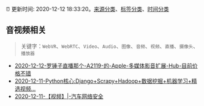 :alarm_clock: 更新时间: 2020-12-12 18:33:20。[来源分类](../README.md)、[标签分类](../TAGS.md)、[时间分类](../TIMELINE.md)

## 音视频相关


> 关键字：`WebVR`、`WebRTC`、`Video`、`Audio`、`图像`、`音频`、`视频`、`直播`、`摄像头`、`播放器`



- [2020-12-12-罗锤子直播那个-A2119-的-Apple-多媒体影音扩展-Hub-目前价格不错](https://www.v2ex.com/t/734865) 
- [2020-12-11-Python核心:Django+Scrapy+Hadoop+数据挖掘+机器学习+精选视频...](https://sec.thief.one/article_content?a_id=f53839933eed8c84752a0ef7790cfa5c) 
- [2020-12-11-【视频】|-汽车网络安全](https://sec.thief.one/article_content?a_id=c6fa33568500026f09281a2c5453c3dc) 